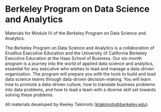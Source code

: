# Berkeley Program on Data Science and Analytics

Materials for Module IV of the Berkeley Program on Data Science and Analytics.

The Berkeley Program on Data Science and Analytics is  a collaboration of Eruditus Executive Education and the University of California Berkeley Executive Education at the Haas School of Business. Our six-month program is a journey into the world of applied data science and analytics, essential for any executive who wishes to lead and manage a data-driven organization. The program will prepare you with the tools to build and lead data science teams through data-driven decision-making. You will learn how to promote a data-driven culture, how to translate business problems into data problems, and how to lead a team with a diverse skill set towards solving these problems.  

All materials developed by Keeley Takimoto (ktakimoto@berkeley.edu).